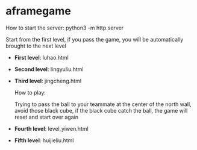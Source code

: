 # aframegame

How to start the server: python3 -m http.server

Start from the first level, if you pass the game, you will be automatically brought to the next level

- **First level**: luhao.html
- **Second level**: lingyuliu.html
- **Third level**: jingcheng.html
    
  How to play: 
  
  Trying to pass the ball to your teammate at the center of the north wall, avoid those black cube, if the black cube catch the ball, the game will reset and start over again
- **Fourth level**: level_yiwen.html
- **Fifth level**: huijieliu.html
